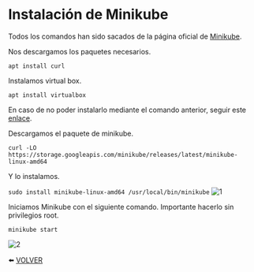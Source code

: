 # Instalación de Minikube

Todos los comandos han sido sacados de la página oficial de [Minikube](https://minikube.sigs.k8s.io/docs/start/).

Nos descargamos los paquetes necesarios.

```apt install curl```

Instalamos virtual box.

```apt install virtualbox```

En caso de no poder instalarlo mediante el comando anterior, seguir este [enlace](https://github.com/kikeloppez/Kubernetes-KubeCTL/blob/main/contenido/uno/cuatro.md).

Descargamos el paquete de minikube.

```curl -LO https://storage.googleapis.com/minikube/releases/latest/minikube-linux-amd64```

Y lo instalamos.

```sudo install minikube-linux-amd64 /usr/local/bin/minikube```
![1](https://github.com/kikeloppez/Kubernetes-KubeCTL/blob/main/contenido/uno/1.png)

Iniciamos Minikube con el siguiente comando. Importante hacerlo sin privilegios root.

```minikube start```

![2](https://github.com/kikeloppez/Kubernetes-KubeCTL/blob/main/contenido/uno/2.png)

:arrow_left: [VOLVER](https://github.com/kikeloppez/Kubernetes-KubeCTL)

